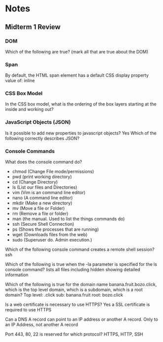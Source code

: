 # Notes

## Midterm 1 Review

### DOM

Which of the following are true? (mark all that are true about the DOM)

### Span

By default, the HTML span element has a default CSS display property value of: inline

### CSS Box Model

In the CSS box model, what is the ordering of the box layers starting at the inside and working out?

### JavaScript Objects (JSON)

Is it possible to add new properties to javascript objects? Yes
Which of the following correctly describes JSON?

### Console Commands

What does the console command do?

- chmod (Change File mode/permissions)
- pwd (print working directory)
- cd (Change Directory)
- ls (List our files and Directories)
- vim (Vim is an command line editor)
- nano (A command line editor)
- mkdir (Make a new directory)
- mv (Move a file or Folder)
- rm (Remove a file or folder)
- man (the manual. Used to list the things commands do)
- ssh (Secure Shell Connection)
- ps (Shows the processes that are running)
- wget (Downloads files from the web)
- sudo (Superuser do. Admin execution.)

Which of the following console command creates a remote shell session? ssh

Which of the following is true when the -la parameter is specified for the ls console command? lists all files including hidden showing detailed information

Which of the following is true for the domain name banana.fruit.bozo.click, which is the top level domain, which is a subdomain, which is a root domain?
Top level: .click
sub: banana.fruit
root: bozo.click

Is a web certificate is necessary to use HTTPS? Yes a SSL certificate is required to use HTTPS

Can a DNS A record can point to an IP address or another A record. Only to an IP Address, not another A record

Port 443, 80, 22 is reserved for which protocol? HTTPS, HTTP, SSH
